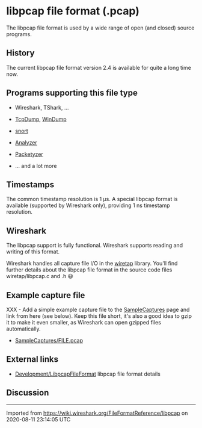 # libpcap file format (.pcap)

The libpcap file format is used by a wide range of open (and closed) source programs.

## History

The current libpcap file format version 2.4 is available for quite a long time now.

## Programs supporting this file type

  - Wireshark, TShark, ...

  - [TcpDump](/TcpDump), [WinDump](/WinDump)

  - [snort](http://www.snort.org/)

  - [Analyzer](http://analyzer.polito.it/)

  - [Packetyzer](http://www.networkchemistry.com/products/packetyzer.php)

  - ... and a lot more

## Timestamps

The common timestamp resolution is 1 µs. A special libpcap format is available (supported by Wireshark only), providing 1 ns timestamp resolution.

## Wireshark

The libpcap support is fully functional. Wireshark supports reading and writing of this format.

Wireshark handles all capture file I/O in the [wiretap](http://anonsvn.wireshark.org/viewvc/index.py/trunk/wiretap/) library. You'll find further details about the libpcap file format in the source code files wiretap/libpcap.c and .h :smiley:

## Example capture file

XXX - Add a simple example capture file to the [SampleCaptures](/SampleCaptures) page and link from here (see below). Keep this file short, it's also a good idea to gzip it to make it even smaller, as Wireshark can open gzipped files automatically.

  - [SampleCaptures/FILE.pcap](uploads/__moin_import__/attachments/SampleCaptures/FILE.pcap "Upload new attachment \"FILE.pcap\"")

## External links

  - [Development/LibpcapFileFormat](/Development/LibpcapFileFormat) libpcap file format details

## Discussion

---

Imported from https://wiki.wireshark.org/FileFormatReference/libpcap on 2020-08-11 23:14:05 UTC
